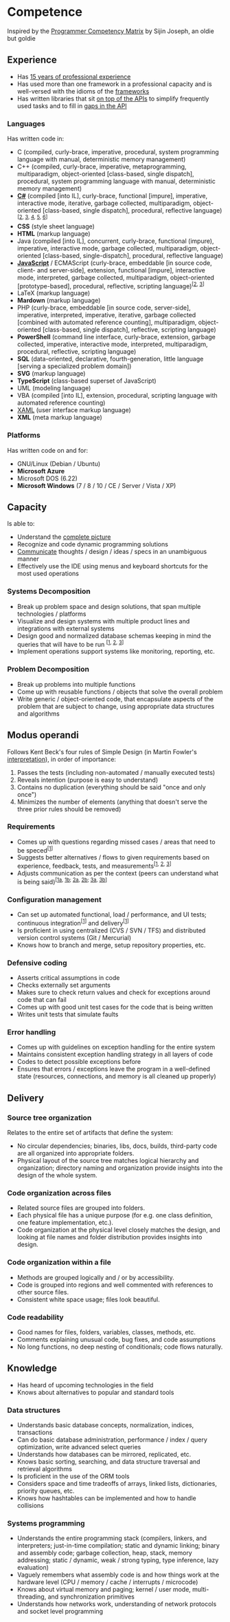 # Competence

Inspired by the [Programmer Competency Matrix](https://sijinjoseph.com/programmer-competency-matrix/) by Sijin Joseph, an oldie but goldie

## Experience

- Has [15 years of professional experience](https://observablehq.com/@nikita-sharov/cv)
- Has used more than one framework in a professional capacity and is well-versed with the idioms of the [frameworks](https://observablehq.com/@nikita-sharov/i-am-groot)
- Has written libraries that sit [on top of the APIs](https://observablehq.com/@nikita-sharov/lodash-documentation-generator) to simplify frequently used tasks and to fill in [gaps in the API](https://observablehq.com/@nikita-sharov/stackshare-tools-categorized)

### Languages

Has written code in:

- C (compiled, curly-brace, imperative, procedural, system programming language with manual, deterministic memory management)
- C++ (compiled, curly-brace, imperative, metaprogramming, multiparadigm, object-oriented [class-based, single dispatch], procedural, system programming language with manual, deterministic memory management)
- [**C#**](https://github.com/235u/website) (compiled [into IL], curly-brace, functional [impure], imperative, interactive mode, iterative, garbage collected, multiparadigm, object-oriented [class-based, single dispatch], procedural, reflective language) <sup>[<a href="https://github.com/nikita-sharov/word-counter">2</a>, <a href="https://github.com/nikita-sharov/alten">3</a>, <a href="https://github.com/nikita-sharov/acp">4</a>, <a href="https://github.com/nikita-sharov/dimdex">5</a>, <a href="https://github.com/nikita-sharov/pure-legacy">6</a>]</sup>
- **CSS** (style sheet language)
- **HTML** (markup language)
- Java (compiled [into IL], concurrent, curly-brace, functional (impure), imperative, interactive mode, garbage collected, multiparadigm, object-oriented [class-based, single-dispatch], procedural, reflective language)
- [**JavaScript**](https://observablehq.com/@nikita-sharov) / ECMAScript (curly-brace, embeddable [in source code, client- and server-side], extension, functional [impure], interactive mode, interpreted, garbage collected, multiparadigm, object-oriented [prototype-based], procedural, reflective, scripting language)<sup>[<a href="https://github.com/235u/website/tree/master/ActinUranium.Web/wwwroot/js">2</a>, <a href="https://github.com/nikita-sharov/opla-energy/tree/master/src/OplaEnergy/wwwroot/js">3</a>]</sup>
- LaTeX (markup language)
- **Mardown** (markup language)
- PHP (curly-brace, embeddable [in source code, server-side], imperative, interpreted, imperative, iterative, garbage collected [combined with automated reference counting], multiparadigm, object-oriented [class-based, single dispatch], reflective, scripting language)
- **PowerShell** (command line interface, curly-brace, extension, garbage collected, imperative, interactive mode, interpreted, multiparadigm, procedural, reflective, scripting language)
- **SQL** (data-oriented, declarative, fourth-generation, little language [serving a specialized problem domain])
- **SVG** (markup language)
- **TypeScript** (class-based superset of JavaScript)
- UML (modeling language)
- VBA (compiled [into IL], extension, procedural, scripting language with automated reference counting)
- [XAML](https://github.com/nikita-sharov/word-counter/tree/main/src/WordCounter.Wpf) (user interface markup language)
- **XML** (meta markup language)

### Platforms

Has written code on and for:

- GNU/Linux (Debian / Ubuntu)
- **Microsoft Azure**
- Microsoft DOS (6.22)
- **Microsoft Windows** (7 / 8 / 10 / CE / Server / Vista / XP)

## Capacity

Is able to:

- Understand the [complete picture](https://github.com/235u/proposals/tree/master/EzparkTechnology)
- Recognize and code dynamic programming solutions
- [Communicate](https://observablehq.com/@nikita-sharov/publications) thoughts / design / ideas / specs in an unambiguous manner
- Effectively use the IDE using menus and keyboard shortcuts for the most used operations

### Systems Decomposition

- Break up problem space and design solutions, that span multiple technologies / platforms
- Visualize and design systems with multiple product lines and integrations with external systems
- Design good and normalized database schemas keeping in mind the queries that will have to be run <sup>[<a href="https://github.com/235u/website/tree/master/ActinUranium.Web/Services">1</a>, <a href="https://github.com/nikita-sharov/dimdex/tree/master/src/Dimdex.Organization/Services">2</a>, <a href="https://github.com/nikita-sharov/pure-legacy/tree/master/PureLegacy.PriceEstimation/Services">3</a>]</sup>
- Implement operations support systems like monitoring, reporting, etc.

### Problem Decomposition

- Break up problems into multiple functions
- Come up with reusable functions / objects that solve the overall problem
- Write generic / object-oriented code, that encapsulate aspects of the problem that are subject to change, using appropriate data structures and algorithms

## Modus operandi

Follows Kent Beck's four rules of Simple Design (in Martin Fowler's [interpretation](https://martinfowler.com/bliki/BeckDesignRules.html)), in order of importance:

1.	Passes the tests (including non-automated / manually executed tests)
2.	Reveals intention (purpose is easy to understand)
3.	Contains no duplication (everything should be said "once and only once")
4.	Minimizes the number of elements (anything that doesn't serve the three prior rules should be removed)

### Requirements

- Comes up with questions regarding missed cases / areas that need to be speced<sup>[<a href="https://github.com/235u/proposals/tree/master/GamePriceComparison">1</a>]</sup>
- Suggests better alternatives / flows to given requirements based on experience, feedback, tests, and measurements<sup>[<a href="https://github.com/235u/proposals/tree/master/OutlookSynchronisation">1</a>, <a href="https://github.com/235u/proposals/tree/master/ThrottledScraper">2</a>, <a href="https://github.com/235u/proposals/tree/master/SpeechToText">3</a>]</sup>
- Adjusts communication as per the context (peers can understand what is being said)<sup>[<a href="https://github.com/nikita-sharov/docs.de-de/blob/master/applications-for-employment/e-steiermark/gis-anwendungsbetreuer.md">1a<a>, <a href="https://observablehq.com/@nikita-sharov/metropolitan-france-map">1b</a>; <a href="https://acp.235u.net/">2a<a>, <a href="https://github.com/nikita-sharov/acp">2b</a>; <a href="https://github.com/nikita-sharov/alten">3a</a>, <a href="https://github.com/nikita-sharov/docs/blob/master/applications-for-employment/alten/software-developer-csharp/motivational-letter.md">3b</a>]</sup>

### Configuration management

- Can set up automated functional, load / performance, and UI tests; continuous integration<sup>[<a href="https://dev.azure.com/235u/ActinUranium.Web/_build">1</a>]</sup> and delivery<sup>[<a href="https://dev.azure.com/235u/ActinUranium.Web/_release">1</a>]</sup>
- Is proficient in using centralized (CVS / SVN / TFS) and distributed version control systems (Git / Mercurial)
- Knows how to branch and merge, setup repository properties, etc.

### Defensive coding

- Asserts critical assumptions in code
- Checks externally set arguments
- Makes sure to check return values and check for exceptions around code that can fail
- Comes up with good unit test cases for the code that is being written
- Writes unit tests that simulate faults

### Error handling	

- Comes up with guidelines on exception handling for the entire system
- Maintains consistent exception handling strategy in all layers of code
- Codes to detect possible exceptions before
- Ensures that errors / exceptions leave the program in a well-defined state (resources, connections, and memory is all cleaned up properly)

## Delivery

### Source tree organization

Relates to the entire set of artifacts that define the system:

- No circular dependencies; binaries, libs, docs, builds, third-party code are all organized into appropriate folders.
- Physical layout of the source tree matches logical hierarchy and organization; directory naming and organization provide insights into the design of the whole system.

### Code organization across files

- Related source files are grouped into folders.
- Each physical file has a unique purpose (for e.g. one class definition, one feature implementation, etc.).
- Code organization at the physical level closely matches the design, and looking at file names and folder distribution provides insights into design.

### Code organization within a file

- Methods are grouped logically and / or by accessibility.
- Code is grouped into regions and well commented with references to other source files.
- Consistent white space usage; files look beautiful.

### Code readability

- Good names for files, folders, variables, classes, methods, etc.
- Comments explaining unusual code, bug fixes, and code assumptions
- No long functions, no deep nesting of conditionals; code flows naturally.

## Knowledge

- Has heard of upcoming technologies in the field
- Knows about alternatives to popular and standard tools

### Data structures 

- Understands basic database concepts, normalization, indices, transactions
- Can do basic database administration, performance / index / query optimization, write advanced select queries
- Understands how databases can be mirrored, replicated, etc.
- Knows basic sorting, searching, and data structure traversal and retrieval algorithms
- Is proficient in the use of the ORM tools
- Considers space and time tradeoffs of arrays, linked lists, dictionaries, priority queues, etc.
- Knows how hashtables can be implemented and how to handle collisions

### Systems programming

- Understands the entire programming stack (compilers, linkers, and interpreters; just-in-time compilation; static and dynamic linking; binary and assembly code; garbage collection, heap, stack, memory addressing; static / dynamic, weak / strong typing, type inference, lazy evaluation)
- Vaguely remembers what assembly code is and how things work at the hardware level (CPU / memory / cache / interrupts / microcode)
- Knows about virtual memory and paging; kernel / user mode, multi-threading, and synchronization primitives
- Understands how networks work, understanding of network protocols and socket level programming
